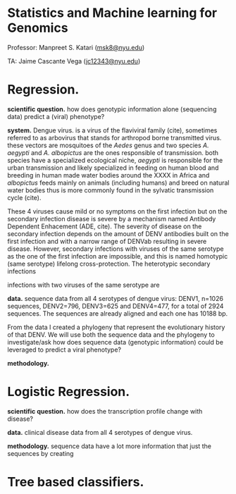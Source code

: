 # Statistics and Machine learning for Genomics

Professor: Manpreet S. Katari (msk8@nyu.edu)

TA: Jaime Cascante Vega (jc12343@nyu.edu)

# Regression.

**scientific question.** how does genotypic information alone (sequencing data) predict a (viral) phenotype?

**system.** Dengue virus. is a virus of the flaviviral family (cite), sometimes referred to as arbovirus that stands for arthropod borne transmitted virus. these vectors are mosquitoes of the *Aedes* genus and two species *A. aegypti* and *A. albopictus* are the ones responsible of transmission. both species have a specialized ecological niche, *aegypti* is responsible for the urban transmission and likely specialized in feeding on human blood and breeding in human made water bodies around the XXXX in Africa and *albopictus* feeds mainly on animals (including humans) and breed on natural water bodies thus is more commonly found in the sylvatic transmission cycle (cite).

These 4 viruses cause mild or no symptoms on the first infection but on the secondary infection disease is severe by a mechanism named Antibody Dependent Enhacement (ADE, cite). The severity of disease on the secondary infection depends on the amount of DENV antibodies built on the first infection and with a narrow range of DENVab resulting in severe disease. However, secondary infections with viruses of the same serotype as the one of the first infection are impossible, and this is named homotypic (same serotype) lifelong cross-protection. The heterotypic secondary infections 

infections with two viruses of the same serotype are 

**data.** sequence data from all 4 serotypes of dengue virus: DENV1, n=1026 sequences, DENV2=796, DENV3=625 and DENV4=477, for a total of 2924 sequences. The sequences are already aligned and each one has 10188 bp.

From the data I created a phylogeny that represent the evolutionary history of that DENV. We will use both the sequence data and the phylogeny to investigate/ask how does sequence data (genotypic information) could be leveraged to predict a viral phenotype?

**methodology.**

# Logistic Regression.
**scientific question.** how does the transcription profile change with disease?

**data.** clinical disease data from all 4 serotypes of dengue virus.

**methodology.** sequence data have a lot more information that just the sequences by creating

# Tree based classifiers.
